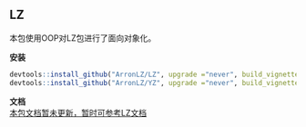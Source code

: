 ## LZ
本包使用OOP对LZ包进行了面向对象化。<br>

**安装**
```r
devtools::install_github("ArronLZ/LZ", upgrade ="never", build_vignettes = T, force = T)
devtools::install_github("ArronLZ/YZ", upgrade ="never", build_vignettes = T, force = T)
```

**文档** <br>
    [本包文档暂未更新，暂时可参考LZ文档](https://arronlz.github.io/LZ/)
